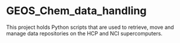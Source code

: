 # GEOS_Chem_data_handling

This project holds Python scripts that are used to retrieve, move and manage data repositories on the HCP and NCI supercomputers.
